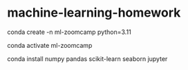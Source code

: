 # machine-learning-homework

conda create -n ml-zoomcamp python=3.11

conda activate ml-zoomcamp

conda install numpy pandas scikit-learn seaborn jupyter